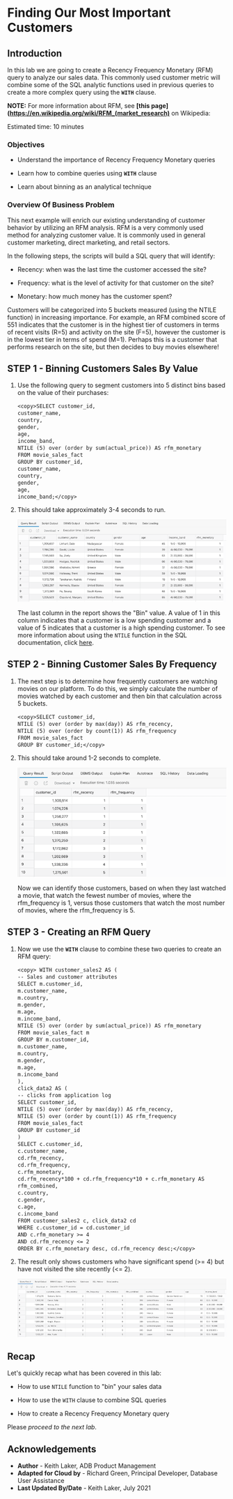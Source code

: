 ﻿# Finding Our Most Important Customers

## Introduction

In this lab we are going to create a Recency Frequency Monetary (RFM) query to analyze our sales data. This commonly used customer metric will combine some of the SQL analytic functions used in previous queries to create a more complex query using the **`WITH`** clause. 

**NOTE:** For more information about RFM, see **[this page](https://en.wikipedia.org/wiki/RFM_(market_research)** on Wikipedia: 

Estimated time: 10 minutes

### Objectives

- Understand the importance of Recency Frequency Monetary queries

- Learn how to combine queries using **`WITH`** clause

- Learn about binning as an analytical technique

### Overview Of Business Problem

This next example will enrich our existing understanding of customer behavior by utilizing an RFM analysis. RFM is a very commonly used method for analyzing customer value. It is commonly used in general customer marketing, direct marketing, and retail sectors.

In the following steps, the scripts will build a SQL query that will identify:

- Recency: when was the last time the customer accessed the site?

- Frequency: what is the level of activity for that customer on the site?

- Monetary: how much money has the customer spent?

Customers will be categorized into 5 buckets measured (using the NTILE function) in increasing importance. For example, an RFM combined score of 551 indicates that the customer is in the highest tier of customers in terms of recent visits (R=5) and activity on the site (F=5), however the customer is in the lowest tier in terms of spend (M=1). Perhaps this is a customer that performs research on the site, but then decides to buy movies elsewhere! 

## STEP 1 -  Binning Customers Sales By Value

1. Use the following query to segment customers into 5 distinct bins based on the value of their purchases:

    ```
    <copy>SELECT customer_id,
    customer_name,
    country,
    gender,
    age,
    income_band,
    NTILE (5) over (order by sum(actual_price)) AS rfm_monetary
    FROM movie_sales_fact
    GROUP BY customer_id,
    customer_name,
    country,
    gender,
    age,
    income_band;</copy>
    ```

2. This should take approximately 3-4 seconds to run.

    ![Result of query to segment customers into bins](images/analytics-lab-5-step-1-substep-2.png)

    The last column in the report shows the "Bin" value. A value of 1 in this column indicates that a customer is a low spending customer and a value of 5 indicates that a customer is a high spending customer. To see more information about using the `NTILE` function in the SQL documentation, click [here](https://docs.oracle.com/en/database/oracle/oracle-database/19/sqlrf/NTILE.html#GUID-FAD7A986-AEBD-4A03-B0D2-F7F2148BA5E9).


## STEP 2 -  Binning Customer Sales By Frequency

1. The next step is to determine how frequently customers are watching movies on our platform. To do this, we simply calculate the number of movies watched by each customer and then bin that calculation across 5 buckets.

    ```
    <copy>SELECT customer_id,
    NTILE (5) over (order by max(day)) AS rfm_recency,
    NTILE (5) over (order by count(1)) AS rfm_frequency
    FROM movie_sales_fact
    GROUP BY customer_id;</copy>
    ```

2. This should take around 1-2 seconds to complete.

    ![Query result showing how frequently customers watch movies](images/analytics-lab-5-step-2-substep-2.png)

    Now we can identify those customers, based on when they last watched a movie, that watch the fewest number of movies, where the rfm\_frequency is 1, versus those customers that watch the most number of movies, where the rfm\_frequency is 5.

## STEP 3 -  Creating an RFM Query

1. Now we use the **`WITH`** clause to combine these two queries to create an RFM query:

    ```
    <copy> WITH customer_sales2 AS (
    -- Sales and customer attributes
    SELECT m.customer_id,
    m.customer_name,
    m.country,
    m.gender,
    m.age,
    m.income_band,
    NTILE (5) over (order by sum(actual_price)) AS rfm_monetary
    FROM movie_sales_fact m
    GROUP BY m.customer_id,
    m.customer_name,
    m.country,
    m.gender,
    m.age,
    m.income_band
    ),
    click_data2 AS (
    -- clicks from application log
    SELECT customer_id,
    NTILE (5) over (order by max(day)) AS rfm_recency,
    NTILE (5) over (order by count(1)) AS rfm_frequency
    FROM movie_sales_fact
    GROUP BY customer_id
    )
    SELECT c.customer_id,
    c.customer_name,
    cd.rfm_recency,
    cd.rfm_frequency,
    c.rfm_monetary,
    cd.rfm_recency*100 + cd.rfm_frequency*10 + c.rfm_monetary AS rfm_combined,
    c.country,
    c.gender,
    c.age,
    c.income_band
    FROM customer_sales2 c, click_data2 cd
    WHERE c.customer_id = cd.customer_id
    AND c.rfm_monetary >= 4
    AND cd.rfm_recency <= 2
    ORDER BY c.rfm_monetary desc, cd.rfm_recency desc;</copy>
    ```

2. The result only shows customers who have significant spend (>= 4) but have not visited the site recently (<= 2).

    ![Query result showing customers with significant spend and having not visited site recently](images/analytics-lab-5-step-3-substep-2.png)

## Recap

Let's quickly recap what has been covered in this lab:

- How to use `NTILE` function to "bin" your sales data

- How to use the `WITH` clause to combine SQL queries 

- How to create a Recency Frequency Monetary query

Please *proceed to the next lab*.

## **Acknowledgements**

- **Author** - Keith Laker, ADB Product Management
- **Adapted for Cloud by** - Richard Green, Principal Developer, Database User Assistance
- **Last Updated By/Date** - Keith Laker, July 2021